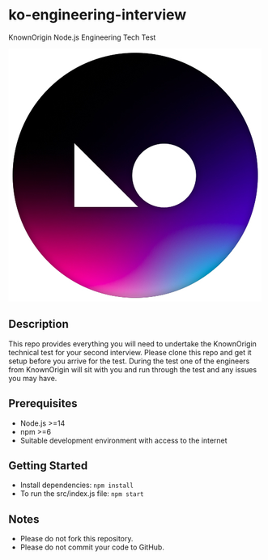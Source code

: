 # ko-engineering-interview
KnownOrigin Node.js Engineering Tech Test

![KnownOrigin Logo](ko-logo.jpg)

## Description
This repo provides everything you will need to undertake the KnownOrigin technical test for your second interview.
Please clone this repo and get it setup before you arrive for the test.
During the test one of the engineers from KnownOrigin will sit with you and run through the test and any issues you may have.

## Prerequisites

* Node.js >=14
* npm >=6
* Suitable development environment with access to the internet

## Getting Started

* Install dependencies: `npm install`
* To run the src/index.js file: `npm start`


## Notes

* Please do not fork this repository.
* Please do not commit your code to GitHub.